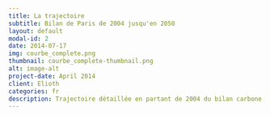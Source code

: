 ```yaml
---
title: La trajectoire
subtitle: Bilan de Paris de 2004 jusqu'en 2050
layout: default
modal-id: 2
date: 2014-07-17
img: courbe_complete.png
thumbnail: courbe_complete-thumbnail.png
alt: image-alt
project-date: April 2014
client: Elioth
categories: fr
description: Trajectoire détaillée en partant de 2004 du bilan carbone de Paris jusqu'en 2050 et qui permet d'atteindre la neutralité carbone. 
---
```


